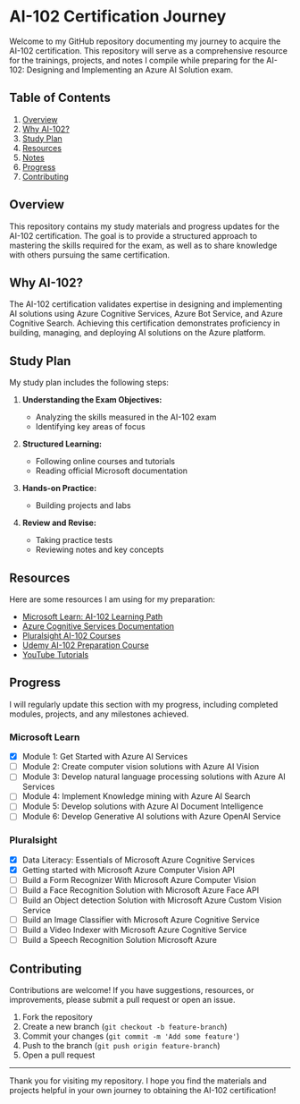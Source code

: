# AI-102 Certification Journey

Welcome to my GitHub repository documenting my journey to acquire the AI-102 certification. This repository will serve as a comprehensive resource for the trainings, projects, and notes I compile while preparing for the AI-102: Designing and Implementing an Azure AI Solution exam.

## Table of Contents

1. [Overview](#overview)
2. [Why AI-102?](#why-ai-102)
3. [Study Plan](#study-plan)
4. [Resources](#resources)
5. [Notes](#notes)
6. [Progress](#progress)
7. [Contributing](#contributing)

## Overview

This repository contains my study materials and progress updates for the AI-102 certification. The goal is to provide a structured approach to mastering the skills required for the exam, as well as to share knowledge with others pursuing the same certification.

## Why AI-102?

The AI-102 certification validates expertise in designing and implementing AI solutions using Azure Cognitive Services, Azure Bot Service, and Azure Cognitive Search. Achieving this certification demonstrates proficiency in building, managing, and deploying AI solutions on the Azure platform.

## Study Plan

My study plan includes the following steps:

1. **Understanding the Exam Objectives:**
   - Analyzing the skills measured in the AI-102 exam
   - Identifying key areas of focus

2. **Structured Learning:**
   - Following online courses and tutorials
   - Reading official Microsoft documentation

3. **Hands-on Practice:**
   - Building projects and labs
4. **Review and Revise:**
   - Taking practice tests
   - Reviewing notes and key concepts

## Resources

Here are some resources I am using for my preparation:

- [Microsoft Learn: AI-102 Learning Path](https://docs.microsoft.com/en-us/learn/certifications/exams/ai-102)
- [Azure Cognitive Services Documentation](https://docs.microsoft.com/en-us/azure/cognitive-services/)
- [Pluralsight AI-102 Courses](https://www.pluralsight.com/paths/microsoft-azure-ai-engineer-associate-ai-102)
- [Udemy AI-102 Preparation Course](https://www.udemy.com/course/azure-ai-engineer-ai-102/)
- [YouTube Tutorials](https://www.youtube.com/results?search_query=AI-102+certification)

## Progress

I will regularly update this section with my progress, including completed modules, projects, and any milestones achieved.

### Microsoft Learn

- [x] Module 1: Get Started with Azure AI Services
- [ ] Module 2: Create computer vision solutions with Azure AI Vision
- [ ] Module 3: Develop natural language processing solutions with Azure AI Services
- [ ] Module 4: Implement Knowledge mining with Azure AI Search
- [ ] Module 5: Develop solutions with Azure AI Document Intelligence
- [ ] Module 6: Develop Generative AI solutions with Azure OpenAI Service

### Pluralsight

- [x]  Data Literacy: Essentials of Microsoft Azure Cognitive Services
- [x]  Getting started with Microsoft Azure Computer Vision API
- [ ]  Build a Form Recognizer With Microsoft Azure Computer Vision
- [ ]  Build a Face Recognition Solution with Microsoft Azure Face API
- [ ]  Build an Object detection Solution with Microsoft Azure Custom Vision Service
- [ ]  Build an Image Classifier with Microsoft Azure Cognitive Service
- [ ]  Build a Video Indexer with Microsoft Azure Cognitive Service
- [ ]  Build a Speech Recognition Solution Microsoft Azure

## Contributing

Contributions are welcome! If you have suggestions, resources, or improvements, please submit a pull request or open an issue.

1. Fork the repository
2. Create a new branch (`git checkout -b feature-branch`)
3. Commit your changes (`git commit -m 'Add some feature'`)
4. Push to the branch (`git push origin feature-branch`)
5. Open a pull request
---

Thank you for visiting my repository. I hope you find the materials and projects helpful in your own journey to obtaining the AI-102 certification!

